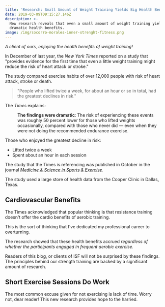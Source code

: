 ```yaml
---
title: 'Research: Small Amount of Weight Training Yields Big Health Benefits'
date: 2019-03-09T09:15:27.146Z
description: >-
  New research reveals that even a small amount of weight training yields
  dramatic health benefits.
image: /img/socorro-morales-inner-strenght-fitness.png
---
```

_A client of ours, enjoying the health benefits of weight training!_

In December of last year, the _New York Times_ reported on a study that "provides evidence for the first time that even a little weight training might reduce the risk of heart attack or stroke."

The study compared exercise habits of over 12,000 people with risk of heart attack, stroke or death. 

> "People who lifted twice a week, for about an hour or so in total, had the greatest declines in risk." 

The _Times_ explains: 

<p style="margin-left: 40px"><strong>The findings were dramatic</strong>: The risk of experiencing these events was roughly 50 percent lower for those who lifted weights occasionally, compared with those who never did — even when they were not doing the recommended endurance exercise. </p>

Those who enjoyed the greatest decline in risk: 

* Lifted twice a week
* Spent about an hour in each session

The study that the Times is referencing was published in October in the journal [_Medicine & Science in Sports & Exercise_](http://www.ovid.com/site/catalog/journals/586.jsp). 

The study used a large store of health data from the Cooper Clinic in Dallas, Texas.

## Cardiovascular Benefits

The Times acknowledged that popular thinking is that resistance training doesn't offer the cardio benefits of aerobic training. 

This is the sort of thinking that I've dedicated my professional career to overturning. 

The research showed that these health benefits accrued _regardless of whether the participants engaged in frequent aerobic exercise_.  

Readers of this blog, or clients of ISF will not be surprised by these findings. The principles behind our strength training are backed by a significant amount of research.

## Short Exercise Sessions Do Work

The most common excuse given for not exercising is lack of time.  Worry not, dear reader!  This new research provides hope to the harried.
